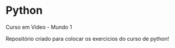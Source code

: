 # Python
 Curso em Video - Mundo 1

 Repositório criado para colocar os exercicios do curso de python!
